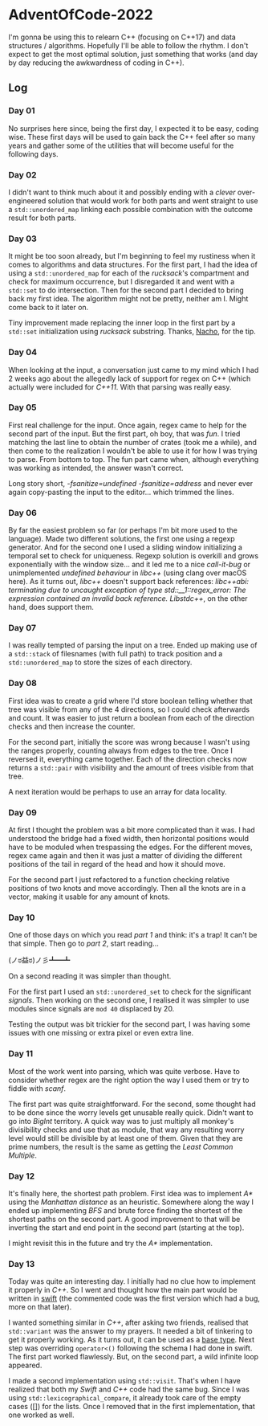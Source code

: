 # AdventOfCode-2022

I'm gonna be using this to relearn C++ (focusing on C++17) and data structures / algorithms. Hopefully I'll be able
to follow the rhythm. I don't expect to get the most optimal solution, just something that works (and day by day reducing
the awkwardness of coding in C++).

## Log
### Day 01
No surprises here since, being the first day, I expected it to be easy, coding wise. These first days will be used to gain back the C++ feel
after so many years and gather some of the utilities that will become useful for the following days.


### Day 02
I didn't want to think much about it and possibly ending with a *clever* over-engineered solution that would work for both parts and 
went straight to use a `std::unordered_map` linking each possible combination with the outcome result for both parts.


### Day 03
It might be too soon already, but I'm beginning to feel my rustiness when it comes to algorithms and data structures. For the first part, I had
the idea of using a `std::unordered_map` for each of the *rucksack*'s compartment and check for maximum occurrence, but I disregarded it 
and went with a `std::set` to do intersection. 
Then for the second part I decided to bring back my first idea. The algorithm might not be pretty, neither am I. Might come back to it later on.

Tiny improvement made replacing the inner loop in the first part by a `std::set` initialization using *rucksack*
substring. Thanks, [Nacho](https://github.com/nlasheras/aoc-2022), for the tip.


### Day 04
When looking at the input, a conversation just came to my mind which I had 2 weeks ago about the allegedly lack of support for regex on C++ (which
actually were included for *C++11*. With that parsing was really easy.


### Day 05
First real challenge for the input. Once again, regex came to help for the second part of the input. But the first part, oh boy, that was *fun*.
I tried matching the last line to obtain the number of crates (took me a while), and then come to the realization I wouldn't be able to use it
for how I was trying to parse. From bottom to top. The fun part came when, although everything was working as intended, the answer wasn't correct.

Long story short, *-fsanitize=undefined -fsanitize=address* and never ever again copy-pasting the input to the editor... which trimmed the lines.


### Day 06
By far the easiest problem so far (or perhaps I'm bit more used to the language). Made two different solutions, the first one using a regexp generator.
And for the second one I used a sliding window initializing a temporal set to check for uniqueness.
Regexp solution is overkill and grows exponentially with the window size... and it led me to a nice *call-it-bug* or unimplemented *undefined behaviour* 
in *libc++* (using clang over macOS here). As it turns out, *libc++* doesn't support back references: *libc++abi: terminating due to uncaught exception of type std::__1::regex_error: The expression contained an invalid back reference.* *Libstdc++*, on the other hand, does support them.


### Day 07
I was really tempted of parsing the input on a tree. Ended up making use of a `std::stack` of filesnames (with full path) to track position and a 
`std::unordered_map` to store the sizes of each directory.


### Day 08
First idea was to create a grid where I'd store boolean telling whether that tree was visible from any of the 4 directions, so I could check afterwards 
and count. It was easier to just return a boolean from each of the direction checks and then increase the counter.

For the second part, initially the score was wrong because I wasn't using the ranges properly, counting always from edges to the tree. Once I reversed it, everything came together. Each of the direction checks now returns a `std::pair` with visibility and the amount of trees visible from that tree.

A next iteration would be perhaps to use an array for data locality.


### Day 09
At first I thought the problem was a bit more complicated than it was. I had understood the bridge had a fixed width, then horizontal positions would 
have to be moduled when trespassing the edges. For the different moves, regex came again and then it was just a matter of dividing the different 
positions of the tail in regard of the head and how it should move.

For the second part I just refactored to a function checking relative positions of two knots and move accordingly. Then all the knots are in a vector, 
making it usable for any amount of knots.


### Day 10
One of those days on which you read *part 1* and think: it's a trap! It can't be that simple. Then go to *part 2*, start reading... 

(ノಠ益ಠ)ノ彡┻━┻ 

On a second reading it was simpler than thought.

For the first part I used an `std::unordered_set` to check for the significant *signals*. Then working on the second one, I realised it was simpler to
use modules since signals are `mod 40` displaced by 20.

Testing the output was bit trickier for the second part, I was having some issues with one missing or extra pixel or even extra line.


### Day 11
Most of the work went into parsing, which was quite verbose. Have to consider whether regex are the right option the way I used them or
try to fiddle with *scanf*.

The first part was quite straightforward. For the second, some thought had to be done since the worry levels get unusable really quick. Didn't want
to go into *BigInt* territory. A quick way was to just multiply all monkey's divisibility checks and use that as module, that way any resulting worry 
level would still be divisible by at least one of them. Given that they are prime numbers, the result is the same as getting the *Least Common Multiple*.


### Day 12
It's finally here, the shortest path problem. First idea was to implement *A\** using the *Manhattan distance* as an heuristic. Somewhere along the way
I ended up implementing *BFS* and brute force finding the shortest of the shortest paths on the second part. A good improvement to that will be inverting
the start and end point in the second part (starting at the top).

I might revisit this in the future and try the *A\** implementation.


### Day 13
Today was quite an interesting day. I initially had no clue how to implement it properly in *C++*. So I went and thought how the main part would be 
written in [swift](https://github.com/jrpinteno/AdventOfCode-2022/blob/main/13/Packet.swift) (the commented code was the first version which had a bug, more on that later).

I wanted something similar in *C++*, after asking two friends, realised that `std::variant` was the answer to my prayers. It needed a bit of tinkering to get it properly working. As it turns out, it can be used as a [base type](https://www.open-std.org/jtc1/sc22/wg21/docs/papers/2020/p2162r0.html). 
Next step was overriding `operator<()` following the schema I had done in swift. The first part worked flawlessly. But, on the second part, a wild infinite loop appeared.

I made a second implementation using `std::visit`. That's when I have realized that both my *Swift* and *C++* code had the same bug. Since I was using  `std::lexicographical_compare`, it already took care of the empty cases ([]) for the lists. Once I removed that in the first implementation, that one worked as well.
